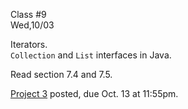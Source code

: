 <div class="lecture2">

<div class="column_date">
<p markdown="block">

Class #9 <br>
Wed,10/03

</p>
</div>
<div class="column_materials">
<p markdown="block">

Iterators. <br>
`Collection` and `List` interfaces in Java.

</p>
</div>

<div class="column_assign">
<p markdown="block">

Read section 7.4 and 7.5.

[Project 3](hwk/proj3.pdf) posted, due Oct. 13 at 11:55pm.  

</p>
</div>

</div>
